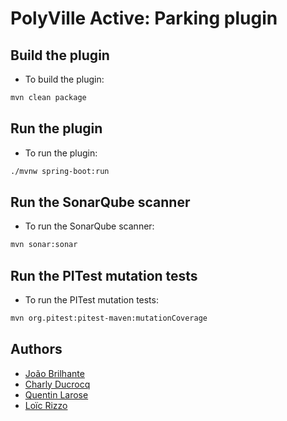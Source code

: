 # PolyVille Active: Parking plugin

## Build the plugin

- To build the plugin:
```bash
mvn clean package
```

## Run the plugin

- To run the plugin:
```bash
./mvnw spring-boot:run
```

## Run the SonarQube scanner

- To run the SonarQube scanner:
```bash
mvn sonar:sonar
```

## Run the PITest mutation tests

- To run the PITest mutation tests:
```bash
mvn org.pitest:pitest-maven:mutationCoverage
```

## Authors

- [João Brilhante](https://github.com/JoaoBrlt)
- [Charly Ducrocq](https://github.com/CharlyDucrocq)
- [Quentin Larose](https://github.com/QuentinLarose)
- [Loïc Rizzo](https://github.com/Loic-Rizzo)
